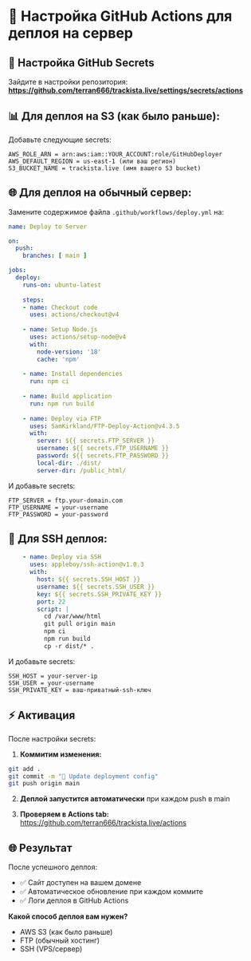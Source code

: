 # 🚀 Настройка GitHub Actions для деплоя на сервер

## 🔧 Настройка GitHub Secrets

Зайдите в настройки репозитория:
**https://github.com/terran666/trackista.live/settings/secrets/actions**

## 📊 Для деплоя на S3 (как было раньше):

Добавьте следующие secrets:

```
AWS_ROLE_ARN = arn:aws:iam::YOUR_ACCOUNT:role/GitHubDeployer
AWS_DEFAULT_REGION = us-east-1 (или ваш регион)
S3_BUCKET_NAME = trackista.live (имя вашего S3 bucket)
```

## 🌐 Для деплоя на обычный сервер:

Замените содержимое файла `.github/workflows/deploy.yml` на:

```yaml
name: Deploy to Server

on:
  push:
    branches: [ main ]

jobs:
  deploy:
    runs-on: ubuntu-latest
    
    steps:
    - name: Checkout code
      uses: actions/checkout@v4
      
    - name: Setup Node.js
      uses: actions/setup-node@v4
      with:
        node-version: '18'
        cache: 'npm'
        
    - name: Install dependencies
      run: npm ci
      
    - name: Build application
      run: npm run build
      
    - name: Deploy via FTP
      uses: SamKirkland/FTP-Deploy-Action@v4.3.5
      with:
        server: ${{ secrets.FTP_SERVER }}
        username: ${{ secrets.FTP_USERNAME }}
        password: ${{ secrets.FTP_PASSWORD }}
        local-dir: ./dist/
        server-dir: /public_html/
```

И добавьте secrets:
```
FTP_SERVER = ftp.your-domain.com
FTP_USERNAME = your-username
FTP_PASSWORD = your-password
```

## 🔐 Для SSH деплоя:

```yaml
    - name: Deploy via SSH
      uses: appleboy/ssh-action@v1.0.3
      with:
        host: ${{ secrets.SSH_HOST }}
        username: ${{ secrets.SSH_USER }}
        key: ${{ secrets.SSH_PRIVATE_KEY }}
        port: 22
        script: |
          cd /var/www/html
          git pull origin main
          npm ci
          npm run build
          cp -r dist/* .
```

И добавьте secrets:
```
SSH_HOST = your-server-ip
SSH_USER = your-username
SSH_PRIVATE_KEY = ваш-приватный-ssh-ключ
```

## ⚡ Активация

После настройки secrets:

1. **Коммитим изменения:**
```bash
git add .
git commit -m "🚀 Update deployment config"
git push origin main
```

2. **Деплой запустится автоматически** при каждом push в main

3. **Проверяем в Actions tab:** https://github.com/terran666/trackista.live/actions

## 🌐 Результат

После успешного деплоя:
- ✅ Сайт доступен на вашем домене
- ✅ Автоматическое обновление при каждом коммите
- ✅ Логи деплоя в GitHub Actions

**Какой способ деплоя вам нужен?**
- AWS S3 (как было раньше)
- FTP (обычный хостинг)
- SSH (VPS/сервер)